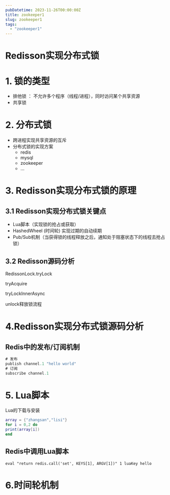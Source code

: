 ```yaml
---
pubDatetime: 2023-11-26T00:00:00Z
title: zookeeper1
slug: zookeeper1
tags:
  - "zookeeper1"
---
```

# Redisson实现分布式锁

# 1. 锁的类型 

* 排他锁 ： 不允许多个程序（线程/进程），同时访问某个共享资源
* 共享锁

# 2. 分布式锁

* 跨进程实现共享资源的互斥
* 分布式锁的实现方案
  * redis
  * mysql
  * zookeeper
  * ...

# 3. Redisson实现分布式锁的原理

## 3.1 Redisson实现分布式锁关键点

* Lua脚本（实现锁的抢占或获取）
* HashedWheel (时间轮) 实现过期的自动续期
* Pub/Sub机制（当获得锁的线程释放之后，通知处于阻塞状态下的线程去抢占锁）

## 3.2 Redisson源码分析

RedissonLock.tryLock

tryAcquire

tryLockInnerAsync

unlock释放锁流程

# 4.Redisson实现分布式锁源码分析

## Redis中的发布/订阅机制

```java
# 发布
publish channel.1 "hello world"
# 订阅    
subscribe channel.1 
```

# 5. Lua脚本

Lua的下载与安装

```lua
array = {"zhangsan","lisi"}
for i = 0,2 do 
print(array[i])
end 
```


## Redis中调用Lua脚本

```redis
eval "return redis.call('set', KEYS[1], ARGV[1])" 1 luaKey hello 
```



# 6.时间轮机制